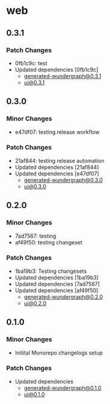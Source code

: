 # web

## 0.3.1

### Patch Changes

- 0fb1c9c: test
- Updated dependencies [0fb1c9c]
  - generated-wundergraph@0.3.1
  - ui@0.3.1

## 0.3.0

### Minor Changes

- e47df07: testing release workflow

### Patch Changes

- 21af844: testing release automation
- Updated dependencies [21af844]
- Updated dependencies [e47df07]
  - generated-wundergraph@0.3.0
  - ui@0.3.0

## 0.2.0

### Minor Changes

- 7ad7567: testing
- af49f50: testing changeset

### Patch Changes

- 1ba19b3: Testing changesets
- Updated dependencies [1ba19b3]
- Updated dependencies [7ad7567]
- Updated dependencies [af49f50]
  - generated-wundergraph@0.2.0
  - ui@0.2.0

## 0.1.0

### Minor Changes

- Initital Monorepo changelogs setup

### Patch Changes

- Updated dependencies
  - generated-wundergraph@0.1.0
  - ui@0.1.0
